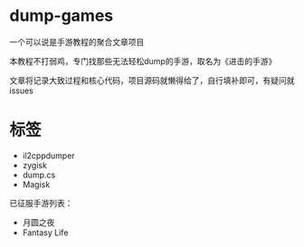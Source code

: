 # dump-games

一个可以说是手游教程的聚合文章项目

本教程不打弱鸡，专门找那些无法轻松dump的手游，取名为《进击的手游》

文章将记录大致过程和核心代码，项目源码就懒得给了，自行填补即可，有疑问就issues

# 标签
* il2cppdumper 
* zygisk 
* dump.cs
* Magisk

已征服手游列表：
* 月圆之夜
* Fantasy Life

